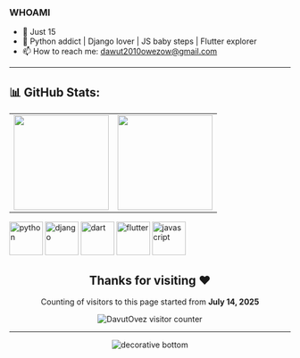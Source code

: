 ### WHOAMI
- 🧃 Just 15
- 🐍 Python addict | Django lover | JS baby steps | Flutter explorer    
- 📫 How to reach me: [dawut2010owezow@gmail.com](mailto:dawut2010owezow@gmail.com)

---

## 📊 GitHub Stats:

<table>
  <tr>
    <td>
      <img height="170em" src="https://github-readme-stats.vercel.app/api?username=DavutOvez&show_icons=true&theme=radical&count_private=true" />
    </td>
    <td>
      <img height="170em" src="https://github-readme-stats.vercel.app/api/top-langs/?username=DavutOvez&layout=compact&show_icons=true&theme=radical&langs_count=8" />
    </td>
  </tr>
</table>

<p>
  <img src="https://cdn.jsdelivr.net/gh/devicons/devicon/icons/python/python-original.svg" alt="python" width="60" height="60"/>
  <img src="https://cdn.jsdelivr.net/gh/devicons/devicon/icons/django/django-plain.svg" alt="django" width="60" height="60"/>
  <img src="https://cdn.jsdelivr.net/gh/devicons/devicon/icons/dart/dart-original.svg" alt="dart" width="60" height="60"/>
  <img src="https://cdn.jsdelivr.net/gh/devicons/devicon/icons/flutter/flutter-original.svg" alt="flutter" width="60" height="60"/>
  <img src="src="https://raw.githubusercontent.com/devicons/devicon/master/icons/javascript/javascript-original.svg"" alt="javascript" width="60" height="60"/>
</p>


<h2 align="center">Thanks for visiting ❤️</h2>

<p align="center">Counting of visitors to this page started from <strong>July 14, 2025</strong></p>

<p align="center">
  <img src="https://count.getloli.com/get/@DavutOvez-counter" alt="DavutOvez visitor counter" />
</p>

---

<p align="center">
  <img src="https://github.com/BEPb/BEPb/raw/main/assets/Bottom_down.svg" alt="decorative bottom" />
</p>
